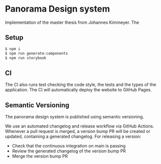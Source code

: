 # Panorama Design system
Implementation of the master thesis from Johannes Kimmeyer. The 

## Setup
```bash
$ npm i
$ npm run generate:components
$ npm run storybook
```

## CI 
The CI also runs test checking the code style, the tests and the types of the application.
The CI will automatically deploy the website to GitHub Pages.

## Semantic Versioning
The panorama design system is published using semantic versioning.

We use an automated changelog and release workflow via GitHub Actions. Whenever a pull request is merged, a version bump PR will be created or updated, containing a generated changelog. For releasing a version:

* Check that the continuous integration on main is passing
* Review the generated changelog of the version bump PR
* Merge the version bump PR
